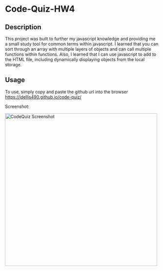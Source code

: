# Code-Quiz-HW4

## Description

This project was built to further my javascript knowledge and providing me a small study tool for common terms within javascript. I learned that you can sort through an array with multiple layers of objects and can call multiple functions within functions. Also, I learned that I can use javascript to add to the HTML file, including dynamically displaying objects from the local storage.

## Usage

To use, simply copy and paste the github url into the browser https://jdellis490.github.io/code-quiz/

Screenshot: 


<img width="500" alt="CodeQuiz Screenshot" src="https://user-images.githubusercontent.com/81279037/162490865-543c109a-f78b-4212-9371-dc4e21502add.png">

